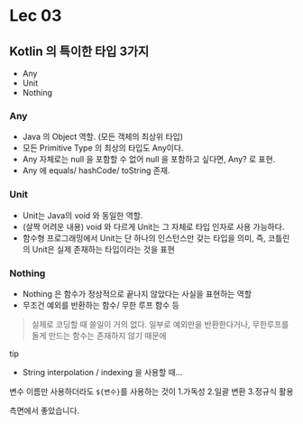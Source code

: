 # Lec 03

## Kotlin 의 특이한 타입 3가지

- Any
- Unit
- Nothing

### Any

- Java 의 Object 역할. (모든 객체의 최상위 타입)
- 모든 Primitive Type 의 최상의 타입도 Any이다.
- Any 자체로는 null 을 포함할 수 없어 null 을 포함하고 싶다면, Any? 로 표현.
- Any 에 equals/ hashCode/ toString 존재.

### Unit

- Unit는 Java의 void 와 동일한 역할.
- (살짝 어려운 내용) void 와 다르게 Unit는 그 자체로 타입 인자로 사용 가능하다.
- 함수형 프로그래밍에서 Unit는 단 하나의 인스턴스만 갖는 타입을 의미, 즉, 코틀린의 Unit은 실제 존재하는 타입이라는 것을 표현

### Nothing

- Nothing 은 함수가 정상적으로 끝나지 않았다는 사실을 표현하는 역할
- 무조건 예외를 반환하는 함수/ 무한 루프 함수 등

> 실제로 코딩할 때 쓸일이 거의 없다. 일부로 예외만을 반환한다거나, 무한루프를 돌게 만드는 함수는 존재하지 않기 때문에


tip

- String interpolation / indexing 을 사용할 때...

변수 이름만 사용하더라도 `${변수}`를 사용하는 것이
1.가독성
2.일괄 변환
3.정규식 활용

측면에서 좋았습니다.
